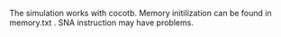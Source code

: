 The simulation works with cocotb. 
Memory initilization can be found in memory.txt .
SNA instruction may have problems. 
